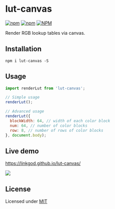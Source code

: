 # lut-canvas

[![npm](https://flat.badgen.net/npm/dt/lut-canvas)](https://npmcharts.com/compare/lut-canvas?minimal=true) [![npm](https://flat.badgen.net/npm/v/lut-canvas)](https://www.npmjs.com/package/lut-canvas) [![NPM](https://flat.badgen.net/github/license/linkgod/lut-canvas)](https://www.npmjs.com/package/lut-canvas)

Render RGB lookup tables via canvas.

## Installation

```
npm i lut-canvas -S
```

## Usage

```js
import renderLut from 'lut-canvas';

// Simple usage
renderLut();

// Advanced usage
renderLut({
  blockWidth: 64, // width of each color block
  num: 64, // number of color blocks
  row: 8, // number of rows of color blocks
}, document.body);
```

## Live demo

https://linkgod.github.io/lut-canvas/

![](https://gw.alicdn.com/tfs/TB1bgsjMhz1gK0jSZSgXXavwpXa-512-512.png)

## License

Licensed under [MIT](./LICENSE)
